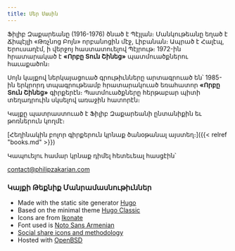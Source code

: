 ```yaml
---
title: Մեր Մասին
---
```


Ֆիլիբ Զաքարեանը (1916-1976) ծնած է Պէյլան։ Մանկութեանը եղած է Ճիպէյլի «Թռչնոց Բոյն» որբանոցին մէջ, Լիբանան։ Ապրած է Հալէպ, Երուսաղէմ, ի վերջոյ հաստատուելով Պէյրութ։ 1972-ին հրատարակած է **«Որբը Տուն Շինեց»** պատմուածքներու հաւաքածոն։

Սոյն կայքով ներկայացուած գրութիւնները արտագրուած են՝ 1985-ին երկրորդ տպագրութեամբ հրատարակուած եռահատոր **«Որբը Տուն Շինեց»** գիրքերէն։ Պատմուածքները հերթաբար պիտի տեղադրուին սկսելով առաջին հատորէն։

Կայքը պատրաստուած է Ֆիլիբ Զաքարեանի ընտանիքին եւ թոռներուն կողմէ։

[Հեղինակին բոլոր գիրքերուն կրնաք ծանօթանալ այստեղ։]({{< relref "books.md" >}})

Կապուելու համար կրնաք դիմել հետեւեալ հասցէին՝

contact@philipzakarian.com

### Կայքի Թեքնիք Մանրամասնութիւններ

- Made with the static site generator [Hugo][hugo-static]
- Based on the minimal theme [Hugo Classic][hugo-classic]
- Icons are from [Ikonate][ikonate]
- Font used is [Noto Sans Armenian][font-noto]
- [Social share icons and methodology][social-share]
- Hosted with [OpenBSD][openbsd]

[hugo-static]: https://gohugo.io/
[hugo-classic]: https://github.com/goodroot/hugo-classic
[ikonate]: https://ikonate.com/
[font-noto]: https://www.google.com/get/noto/
[openbsd]: https://www.openbsd.org/
[social-share]: https://codingnconcepts.com/hugo/social-icons-hugo/
